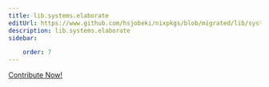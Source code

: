 ```yaml
---
title: lib.systems.elaborate
editUrl: https://www.github.com/hsjobeki/nixpkgs/blob/migrated/lib/systems/default.nix#L43C15
description: lib.systems.elaborate
sidebar:

    order: 7
---
```


<a href="https://www.github.com/hsjobeki/nixpkgs/blob/migrated/lib/systems/default.nix#L43C15">Contribute Now!</a>




